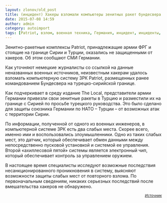 ```yaml
---
layout: zlonov/old_post
title: (инцидент) Хакеры взломали компьютеры зенитных ракет бундесвера
date: 2015-07-08 14:59
author: admin
category: autoimport
tags: [Patriot, взлом, военная техника, Германия, инцидент, инциденты, НАТО, оружие, Сирия, Турция, ФРГ]
---
```

Зенитно-ракетные комплексы Patriot, принадлежащие армии ФРГ и стоящие на границе Сирии и Турции, оказались не защищенными от хакеров. Об этом сообщают СМИ Германии.

Как уточняют немецкие журналисты со ссылкой на данные неназванных военных источников, неизвестным хакерам удалось взломать компьютерную систему ЗРК Patriot, размещенных ранее командованием Бундесвера на турецко-сирийской границе.

Как подчеркивает в среду издание The Local, представители армии Германии привезли свои зенитные ракеты в Турцию и разместили их на границе с Сирией по просьбе турецкого руководства. Это было сделано для защиты союзника Германии по НАТО – Турции – от возможных атак с территории Сирии.

По информации, полученной от одного из военных инженеров, в компьютерной системе ЗРК есть два слабых места. Скорее всего, именно ими и воспользовались злоумышленники. Одно из таких слабых мест, это датчик, который обеспечивает обмен данными между непосредственно пусковой установкой и системой ее управления. Второй «ахиллесовой пятой» системы является электронный чип, который обеспечивает контроль за управлением оружием.

В настоящее время специалисты исследуют возможные последствия несанкционированного проникновения в систему, выясняют возможности защиты слабых мест от повторного взлома. По первоначальным сведениям, никаких серьезных последствий после вмешательства хакеров не обнаружено.

<p style="text-align: right;"><sub><em><a href="http://riafan.ru/334554-hakeryi-vzlomali-kompyuteryi-zenitnyih-raket-bundesvera-smi/" target="_blank">Источник</a></em></sub>
